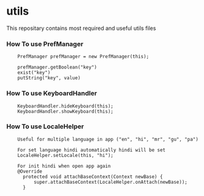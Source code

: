 # utils
This repositary contains most required and useful utils files


### How To use PrefManager

        PrefManager prefManager = new PrefManager(this);
        
        prefManager.getBoolean("key")
        exist("key")
        putString("key", value)
        
### How To use KeyboardHandler
        KeyboardHandler.hideKeyboard(this);
        KeyboardHandler.showKeyboard(this);

### How To use LocaleHelper
        Useful for multiple language in app ("en", "hi", "mr", "gu", "pa")
        
        For set language hindi automatically hindi will be set
        LocaleHelper.setLocale(this, "hi");

        For init hindi when open app again
        @Override
          protected void attachBaseContext(Context newBase) {
              super.attachBaseContext(LocaleHelper.onAttach(newBase));
          }

